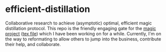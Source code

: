 # efficient-distillation
Collaborative research to achieve (asymptotic) optimal, efficient magic distillation protocol.  This repo is the friendly engaging gate for the [magic project](https://github.com/dudupo/Academic/blob/master/projects/pdfs/magic.pdf) ([tex file](https://github.com/dudupo/Academic/blob/master/projects/synthesis/magic.tex)) which I have been working on for a while.
Currently, I'm on the way to reformating to allow others to jump into the business, contribute their help, and collaborate.  
